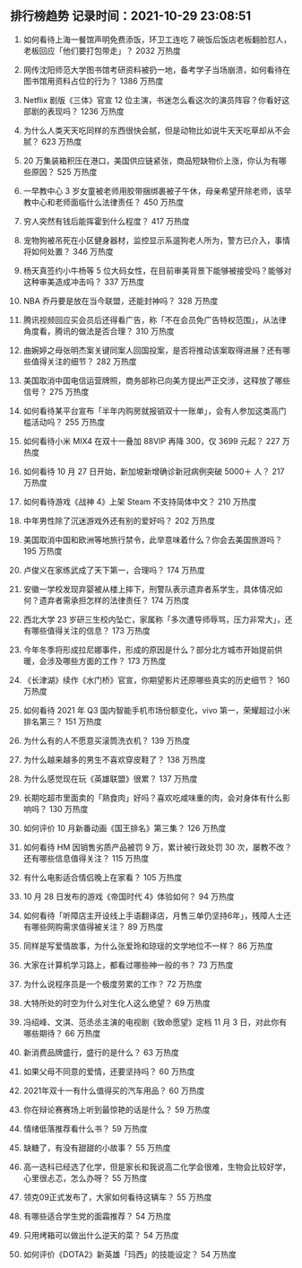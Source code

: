 
## 排行榜趋势 记录时间：2021-10-29 23:08:51
  
  1. 如何看待上海一餐馆声明免费添饭，环卫工连吃 7 碗饭后饭店老板翻脸怼人，老板回应「他们要打包带走」？ 2032 万热度
    
  2. 网传沈阳师范大学图书馆考研资料被扔一地，备考学子当场崩溃，如何看待在图书馆用资料占位的行为？ 1386 万热度
    
  3. Netflix 剧版《三体》官宣 12 位主演，书迷怎么看这次的演员阵容？你看好这部剧的表现吗？ 1236 万热度
    
  4. 为什么人类天天吃同样的东西很快会腻，但是动物比如说牛天天吃草却从不会腻？ 623 万热度
    
  5. 20 万集装箱积压在港口，美国供应链紧张，商品短缺物价上涨，你认为有哪些原因？ 525 万热度
    
  6. 一早教中心 3 岁女童被老师用胶带捆绑裹被子午休，母亲希望开除老师，该早教中心和老师面临什么法律责任？ 450 万热度
    
  7. 穷人突然有钱后能挥霍到什么程度？ 417 万热度
    
  8. 宠物狗被吊死在小区健身器材，监控显示系遛狗老人所为，警方已介入，事情将如何处置？ 346 万热度
    
  9. 杨天真签约小牛杨等 5 位大码女性，在目前审美背景下能够被接受吗？能够对这种审美造成冲击吗？ 337 万热度
    
  10. NBA 乔丹要是放在当今联盟，还能封神吗？ 328 万热度
    
  11. 腾讯视频回应买会员后还得看广告，称「不在会员免广告特权范围」，从法律角度看，腾讯的做法是否合理？ 310 万热度
    
  12. 曲婉婷之母张明杰案关键同案人回国投案，是否将推动该案取得进展？还有哪些值得关注的细节？ 282 万热度
    
  13. 美国取消中国电信运营牌照，商务部称已向美方提出严正交涉，这释放了哪些信号？ 275 万热度
    
  14. 如何看待某平台宣布「半年内购房就报销双十一账单」，会有人参加这类高门槛活动吗？ 255 万热度
    
  15. 如何看待小米 MIX4 在双十一叠加 88VIP 再降 300，仅 3699 元起？ 227 万热度
    
  16. 如何看待 10 月 27 日开始，新加坡新增确诊新冠病例突破 5000＋ 人？ 217 万热度
    
  17. 如何看待游戏《战神 4》上架 Steam 不支持简体中文？ 210 万热度
    
  18. 中年男性除了沉迷游戏外还有别的爱好吗？ 202 万热度
    
  19. 美国取消中国和欧洲等地旅行禁令，此举意味着什么？你会去美国旅游吗？ 195 万热度
    
  20. 卢俊义在家练武成了天下第一，合理吗？ 174 万热度
    
  21. 安徽一学校发现弃婴被从楼上摔下，刑警队表示遗弃者系学生，具体情况如何？遗弃者需承担怎样的法律责任？ 174 万热度
    
  22. 西北大学 23 岁研三生校内坠亡，家属称「多次遭导师辱骂，压力非常大」，还有哪些值得关注的信息？ 173 万热度
    
  23. 今年冬季将形成拉尼娜事件，形成的原因是什么？部分北方城市开始提前供暖，会涉及哪些方面的工作？ 173 万热度
    
  24. 《长津湖》续作《水门桥》官宣，你期望影片还原哪些真实的历史细节？ 160 万热度
    
  25. 如何看待 2021 年 Q3 国内智能手机市场份额变化，vivo 第一，荣耀超过小米排名第三？ 151 万热度
    
  26. 为什么有的人不愿意买滚筒洗衣机？ 139 万热度
    
  27. 为什么越来越多的男生不喜欢穿皮鞋了？ 138 万热度
    
  28. 为什么感觉现在玩《英雄联盟》很累？ 137 万热度
    
  29. 长期吃超市里面卖的「熟食肉」好吗？喜欢吃咸味重的肉，会对身体有什么影响吗？ 130 万热度
    
  30. 如何评价 10 月新番动画《国王排名》第三集？ 126 万热度
    
  31. 如何看待 HM 因销售劣质产品被罚 9 万，累计被行政处罚 30 次，屡教不改？还有哪些信息值得关注？ 115 万热度
    
  32. 有什么电影适合情侣晚上在家看？ 105 万热度
    
  33. 10 月 28 日发布的游戏《帝国时代 4》体验如何？ 94 万热度
    
  34. 如何看待「听障店主开设线上手语翻译店，月售三单仍坚持6年」，残障人士还有哪些网购需求值得被关注？ 89 万热度
    
  35. 同样是写爱情故事，为什么张爱玲和琼瑶的文学地位不一样？ 86 万热度
    
  36. 大家在计算机学习路上，都看过哪些神一般的书？ 73 万热度
    
  37. 为什么说程序员是一个极度劳累的工作？ 72 万热度
    
  38. 大特所处的时空为什么对生化人这么绝望？ 69 万热度
    
  39. 冯绍峰、文淇、范丞丞主演的电视剧《致命愿望》定档 11 月 3 日，对此你有哪些期待？ 66 万热度
    
  40. 新消费品牌盛行，盛行的是什么？ 63 万热度
    
  41. 如果父母不同意的爱情，还要坚持吗？ 60 万热度
    
  42. 2021年双十一有什么值得买的汽车用品？ 60 万热度
    
  43. 你在辩论赛赛场上听到最惊艳的话是什么？ 59 万热度
    
  44. 情绪低落推荐看什么书？ 59 万热度
    
  45. 缺糖了，有没有甜甜的小故事？ 55 万热度
    
  46. 高一选科已经选了化学，但是家长和我说高二化学会很难，生物会比较好学，心里很忐忑，怎么办呀？ 55 万热度
    
  47. 领克09正式发布了，大家如何看待这辆车？ 55 万热度
    
  48. 有哪些适合学生党的面霜推荐？ 54 万热度
    
  49. 只用烤箱可以做出什么逆天的菜？ 54 万热度
    
  50. 如何评价《DOTA2》新英雄「玛西」的技能设定？ 54 万热度
    